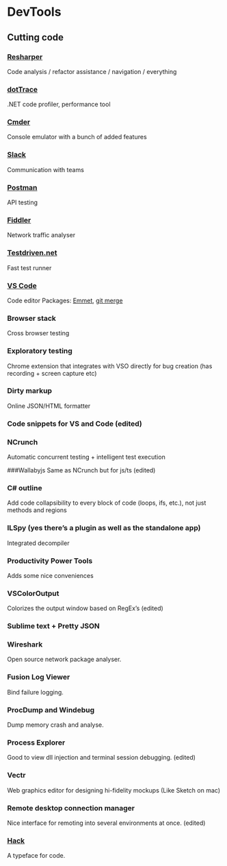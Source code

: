 # DevTools

## Cutting code
### [Resharper](https://www.jetbrains.com/resharper/)
   Code analysis / refactor assistance / navigation / everything

### [dotTrace](https://www.jetbrains.com/profiler/)
   .NET code profiler, performance tool

### [Cmder](http://cmder.net/)
   Console emulator with a bunch of added features

### [Slack](https://team-intergen.slack.com/)
   Communication with teams

### [Postman](https://chrome.google.com/webstore/detail/postman/fhbjgbiflinjbdggehcddcbncdddomop?hl=en)
   API testing

### [Fiddler](https://www.telerik.com/download/fiddler)
   Network traffic analyser

### [Testdriven.net](http://www.testdriven.net/)
   Fast test runner

### [VS Code](https://code.visualstudio.com)
   Code editor
   Packages: [Emmet](http://docs.emmet.io/), [git merge](https://code.visualstudio.com/docs/editor/versioncontrol)

### Browser stack
   Cross browser testing

### Exploratory testing
   Chrome extension that integrates with VSO directly for bug creation (has recording + screen capture etc)

### Dirty markup
   Online JSON/HTML formatter

### Code snippets for VS and Code (edited)

### NCrunch 
   Automatic concurrent testing + intelligent test execution

###Wallabyjs
   Same as NCrunch but for js/ts (edited)

### C# outline
   Add code collapsibility to every block of code (loops, ifs, etc.), not just methods and regions

### ILSpy (yes there’s a plugin as well as the standalone app)
   Integrated decompiler

### Productivity Power Tools
   Adds some nice conveniences

### VSColorOutput
   Colorizes the output window based on RegEx’s (edited)

### Sublime text + Pretty JSON

### Wireshark
   Open source network package analyser. 

### Fusion Log Viewer
   Bind failure logging.

### ProcDump and Windebug
   Dump memory crash and analyse. 

### Process Explorer
   Good to view dll injection and terminal session debugging. (edited)

### Vectr
   Web graphics editor for designing hi-fidelity mockups (Like Sketch on mac)

### Remote desktop connection manager
   Nice interface for remoting into several environments at once. (edited)
   
### [Hack](http://sourcefoundry.org/hack/)
   A typeface for code.
